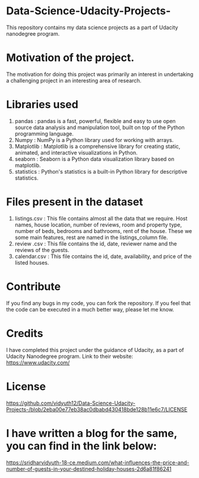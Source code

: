 # Data-Science-Udacity-Projects-

This repository contains my data science projects as a part of Udacity nanodegree program.

# Motivation of the project.
The motivation for doing this project was primarily an interest in undertaking a challenging project in an interesting area of research.

# Libraries used
  1. pandas : pandas is a fast, powerful, flexible and easy to use open source data analysis and manipulation tool,
     built on top of the Python programming language.
  2. Numpy : NumPy is a Python library used for working with arrays.
  3. Matplotlib : Matplotlib is a comprehensive library for creating static, animated, and interactive visualizations in Python.
  4. seaborn : Seaborn is a Python data visualization library based on matplotlib.
  5. statistics : Python's statistics is a built-in Python library for descriptive statistics. 


# Files present in the dataset
   1. listings.csv : This file contains almost all the data that we require. Host names, house location, number of reviews, room and property type, 
                     number of beds, bedrooms and bathrooms, rent of the house. These we some main features, rest are named in the listings_column file. 
   2. review .csv  : This file contains the id, date, reviewer name and the reviews of the guests.
   3. calendar.csv : This file contains the id, date, availability, and price of the listed houses.                   

# Contribute

If you find any bugs in my code, you can fork the repository.
If you feel that the code can be executed in a much better way, please let me know.

# Credits

I have completed this project under the guidance of Udacity, as a part of Udacity Nanodegree program.
Link to their website: https://www.udacity.com/


# License
https://github.com/vidyuth12/Data-Science-Udacity-Projects-/blob/2eba00e77eb38ac0dbabd430418bde128b11e6c7/LICENSE


# I have written a blog for the same, you can find in the link below:
https://sridharvidyuth-18-ce.medium.com/what-influences-the-price-and-number-of-guests-in-your-destined-holiday-houses-2d6a81f86241
